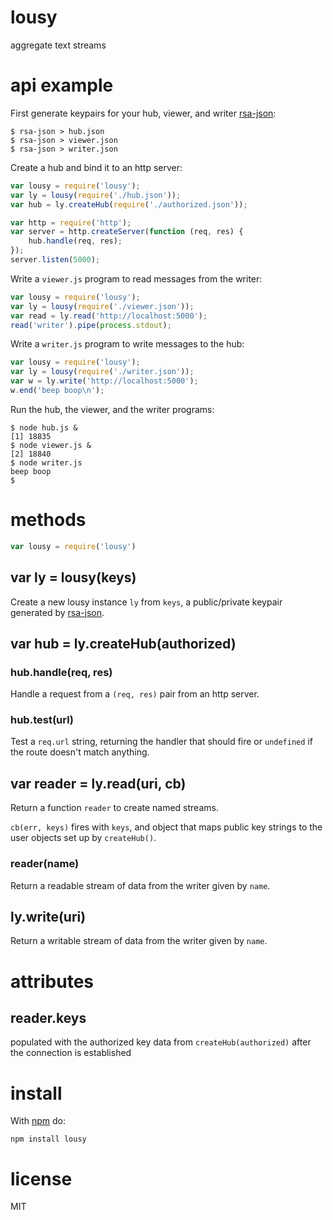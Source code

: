 # lousy

aggregate text streams

# api example

First generate keypairs for your hub, viewer, and writer
[rsa-json](https://github.com/substack/rsa-json):

```
$ rsa-json > hub.json
$ rsa-json > viewer.json
$ rsa-json > writer.json
```

Create a hub and bind it to an http server:

``` js
var lousy = require('lousy');
var ly = lousy(require('./hub.json'));
var hub = ly.createHub(require('./authorized.json'));

var http = require('http');
var server = http.createServer(function (req, res) {
    hub.handle(req, res);
});
server.listen(5000);
```

Write a `viewer.js` program to read messages from the writer:

``` js
var lousy = require('lousy');
var ly = lousy(require('./viewer.json'));
var read = ly.read('http://localhost:5000');
read('writer').pipe(process.stdout);
```

Write a `writer.js` program to write messages to the hub:

``` js
var lousy = require('lousy');
var ly = lousy(require('./writer.json'));
var w = ly.write('http://localhost:5000');
w.end('beep boop\n');
```

Run the hub, the viewer, and the writer programs:

```
$ node hub.js &
[1] 18835
$ node viewer.js &
[2] 18840
$ node writer.js
beep boop
$ 
```

# methods

``` js
var lousy = require('lousy')
```

## var ly = lousy(keys)

Create a new lousy instance `ly` from `keys`, a public/private keypair generated
by [rsa-json](https://github.com/substack/rsa-json).

## var hub = ly.createHub(authorized)

###  hub.handle(req, res)

Handle a request from a `(req, res)` pair from an http server.

### hub.test(url)

Test a `req.url` string, returning the handler that should fire or `undefined`
if the route doesn't match anything.

## var reader = ly.read(uri, cb)

Return a function `reader` to create named streams.

`cb(err, keys)` fires with `keys`, and object that maps public key strings to
the user objects set up by `createHub()`.

### reader(name)

Return a readable stream of data from the writer given by `name`.

## ly.write(uri)

Return a writable stream of data from the writer given by `name`.

# attributes

## reader.keys

populated with the authorized key data from `createHub(authorized)` after the
connection is established

# install

With [npm](https://npmjs.org) do:

```
npm install lousy
```

# license

MIT
